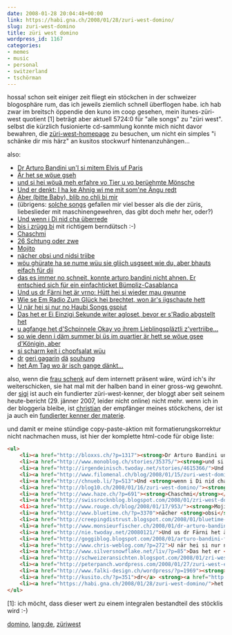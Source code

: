 ```yaml
---
date: 2008-01-28 20:04:48+00:00
link: https://habi.gna.ch/2008/01/28/zuri-west-domino/
slug: zuri-west-domino
title: züri west domino
wordpress_id: 1167
categories:
- memes
- music
- personal
- switzerland
- tschörman
---
```


hossa! schon seit einiger zeit fliegt ein stöckchen in der schweizer blogosphäre rum, das ich jeweils ziemlich schnell überflogen habe. ich hab zwar im breitsch öppendie den kuno im coop gesehen, mein itunes-züri-west quotient [1] beträgt aber aktuell 5724:0 für "alle songs" zu "züri west". selbst die kürzlich fusionierte cd-sammlung konnte mich nicht davor bewahren, die [züri-west-homepage](http://www.zueriwest.ch/) zu besuchen, um nicht ein simples "i schänke dir mis härz" an kusitos stockwurf hintenanzuhängen...

also:

* [Dr Arturo Bandini un'I si mitem Elvis uf Paris](http://bloxxs.ch/?p=1317)
* [Är het se wöue gseh](https://leumund.ch/2008/worldwide/zuri-west-domino/)
* [und si hei wöuä meh erfahre vo Tier u vo berüehmte Mönsche](http://www.monoblog.ch/stories/35375/)
* [Und er denkt: I ha ke Ahnig wi me mit som'ne Ängu redt](http://irgendeinisch.twoday.net/stories/4615366/)
* [Aber (bitte Baby), blib no chli bi mir](http://www.filomenal.ch/blog/2008/01/15/zuri-west-domino/)
* (übrigens: [solche songs](http://www.filomenal.ch/blog/2008/01/25/antreten-wer-wars/) gefallen mir viel besser als die der züris, liebeslieder mit maschinengewehren, das gibt doch mehr her, oder?)
* [Und wenn i Di nid cha überrede](http://chnueb.li/?p=513)
* [bis i zrügg bi](http://blog10.ch/2008/01/16/zuri-west-domino/) mit richtigem berndütsch :-)
* [Chaschmi](http://www.haze.ch/?p=691)
* [26 Schtung oder zwe](http://swissrocknblog.blogspot.com/2008/01/zri-west-domino.html)
* [Mojito](http://www.rouge.ch/blog/2008/01/17/953/)
* [nächer obsi und nidsi triibe](http://www.bluetime.ch/?p=3370)
* [wöu ghürate ha se nume wüu sie gliich usgseet wie du, aber bhauts eifach für dii](http://creepingdistrust.blogspot.com/2008/01/bluetime-hat-mich-erwischt.html)
* [das es immer no schneit, konnte arturo bandini nicht ahnen. Er entschied sich für ein einfachticket Bümpliz-Casablanca](http://www.monsieurfischer.ch/2008/01/dr-arturo-bandini-verreist-uf.html)
* [Und us dr Färni het är vrno: Hütt hei si wieder mau gwunne](http://nie.twoday.net/20080121/)
* [Wie se Em Radio Zum Glück hei brechtet, won är's iigschaute hett](http://goggiblog.blogspot.com/2008/01/arturo-bandini-fr-dewigkeit.html)
* [U när hei si nur no Haubi Songs gspiut](http://www.chris-weblog.com/?p=272)
* [Das het er Ei Einzigi Sekunde witer agloset, bevor er s'Radio abgstellt het](http://www.silversnowflake.net/liv/?p=85)
* [u agfange het d'Schpinnele Okay vo ihrem Lieblingspläztli z'vertriibe...](http://schweizeransichten.blogspot.com/2008/01/zri-wescht-chnppu.html)
* [so wie denn i däm summer bi üs im quartier är hett se wöue gsee d'Königin, aber](http://peterpanch.wordpress.com/2008/01/27/zuri-west-es-schwiizer-stockli-2/)
* [si scharm keit i chopfsalat wüu](http://www.falki-design.ch/wordpress/?p=1969)
* [dr](http://kusito.ch/?p=351) [geri gagarin](http://kusito.ch/?p=351) [dä](http://kusito.ch/?p=351) [souhung](http://kusito.ch/?p=351)
* [het Am Tag wo är isch gange dänkt...](https://habi.gna.ch/2008/01/28/zuri-west-domino/)

also, wenn die [frau schenk](https://flickr.com/photos/habi/165093147/) auf dem internett präsent wäre, würd ich's ihr weiterschicken, sie hat mal mit der halben band in einer gross-wg gewohnt. der [sigi](http://sigi.freeflux.net/) ist auch ein fundierter züri-west-kenner, der bloggt aber seit seinem heute-bericht (29. jänner 2007, leider nicht online) nicht mehr. wenn ich in der bloggeria bleibe, ist [christian](https://hymnos.existenz.ch) der empfänger meines stöckchens, der ist ja auch ein [fundierter kenner der materie](http://hymnos.existenz.ch/2007/12/01/zuri-west-live-geblogge/).

und damit er meine stündige copy-paste-aktion mit formatierungskorrektur nicht nachmachen muss, ist hier der komplette html-code für obige liste:

````html
<ul>
    <li><a href="http://bloxxs.ch/?p=1317"><strong>Dr Arturo Bandini un</strong><strong>'I</strong> si mitem <strong>Elvis</strong> uf <strong>Paris</strong></a></li> <li><a href="https://leumund.ch/2008/worldwide/zuri-west-domino/"><strong>Är het se wöue gseh</strong></a></li>
    <li><a href="http://www.monoblog.ch/stories/35375/"><strong>und si hei wöuä meh erfahre vo Tier u vo berüehmte Mönsche</strong></a></li>
    <li><a href="http://irgendeinisch.twoday.net/stories/4615366/">Und er denkt: <strong>I ha ke Ahnig wi me mit som'ne Ängu redt</strong></a></li>
    <li><a href="http://www.filomenal.ch/blog/2008/01/15/zuri-west-domino/">Aber <strong>(bitte Baby), blib no chli bi mir</strong></a></li>
    <li><a href="http://chnueb.li/?p=513">Und <strong>wenn i Di nid cha überrede</strong></a></li>
    <li><a href="http://blog10.ch/2008/01/16/zuri-west-domino/"><strong>bis i zrügg bi</strong></a>
    <li><a href="http://www.haze.ch/?p=691"><strong>Chaschmi</strong></a></li>
    <li><a href="http://swissrocknblog.blogspot.com/2008/01/zri-west-domino.html"><strong>26 Schtung oder zwe</strong></a></li
    <li><a href="http://www.rouge.ch/blog/2008/01/17/953/"><strong>Mojito</strong></a><br /></li>
    <li><a href="http://www.bluetime.ch/?p=3370">nächer <strong>obsi</strong> und <strong>nidsi</strong> triibe</a></li>
    <li><a href="http://creepingdistrust.blogspot.com/2008/01/bluetime-hat-mich-erwischt.html">wöu <strong>ghürate ha se nume wüu sie gliich usgseet wie du</strong>, aber <strong>bhauts eifach für dii</strong></a></li>
    <li><a href="http://www.monsieurfischer.ch/2008/01/dr-arturo-bandini-verreist-uf.html"><strong>das es immer no schneit</strong>, konnte <strong>arturo bandini</strong> nicht ahnen. Er entschied sich für ein einfachticket <strong>Bümpliz-Casablanca</strong></a><br /></li>
    <li><a href="http://nie.twoday.net/20080121/">Und us dr Färni het är vrno: <strong>Hütt hei si wieder mau gwunne</strong></a><br /></li>
    <li><a href="http://goggiblog.blogspot.com/2008/01/arturo-bandini-fr-dewigkeit.html">Wie se Em <strong>Radio Zum Glück</strong> hei brechtet, won är's iigschaute hett</a></li>
    <li><a href="http://www.chris-weblog.com/?p=272">U när hei si nur no <strong>Haubi Songs</strong> gspiut</a></li>
    <li><a href="http://www.silversnowflake.net/liv/?p=85">Das het er <strong>Ei Einzigi Sekunde</strong> witer agloset, bevor er s'Radio abgstellt het</a></li>
    <li><a href="http://schweizeransichten.blogspot.com/2008/01/zri-wescht-chnppu.html">u agfange het d'<strong>Schpinnele Okay</strong> vo ihrem Lieblingspläztli z'vertriibe...</a></li>
    <li><a href="http://peterpanch.wordpress.com/2008/01/27/zuri-west-es-schwiizer-stockli-2/"><strong>so wie denn i däm summer bi üs im quartier är hett se wöue gsee d'</strong> Königin, aber</a><br /></li>
    <li><a href="http://www.falki-design.ch/wordpress/?p=1969"><strong>si scharm keit i chopfsalat</strong> wüu</a></li>
    <li><a href="http://kusito.ch/?p=351">dr</a> <strong><a href="http://kusito.ch/?p=351">geri gagarin</a></strong> <a href="http://kusito.ch/?p=351">dä</a> <strong><a href="http://kusito.ch/?p=351">souhung</a></strong></li>
    <li><a href="https://habi.gna.ch/2008/01/28/zuri-west-domino/">het <strong>Am Tag wo är isch gange</strong> dänkt...</a></li>
</ul> 
````

[1]: ich möcht, dass dieser wert zu einem integralen bestandteil des stöcklis wird :-)

[domino](http://technorati.com/tag/domino), [lang:de](http://technorati.com/tag/lang:de), [züriwest](http://technorati.com/tag/z%C3%BCriwest)

